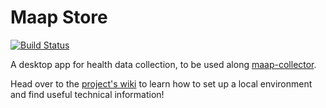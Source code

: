 # Maap Store

[![Build Status](https://travis-ci.org/instedd/maap-store.svg?branch=master)](https://travis-ci.org/instedd/maap-store)

A desktop app for health data collection, to be used along [maap-collector](https://github.com/instedd/maap-collector).

Head over to the [project's wiki](https://github.com/instedd/maap-store/wiki) to learn how to set up a local environment and find useful technical information!
